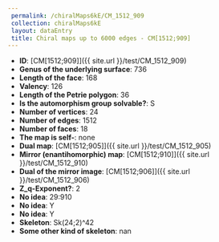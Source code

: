 ```yaml
--- 
 permalink: /chiralMaps6kE/CM_1512_909 
 collection: chiralMaps6kE
 layout: dataEntry
 title: Chiral maps up to 6000 edges - CM[1512;909]
---
```


- **ID**: [CM[1512;909]]({{ site.url }}/test/CM_1512_909)
- **Genus of the underlying surface**: 736
- **Length of the face**: 168
- **Valency**: 126
- **Length of the Petrie polygon**: 36
- **Is the automorphism group solvable?**: S
- **Number of vertices**: 24
- **Number of edges**: 1512
- **Number of faces**: 18
- **The map is self-**: none
- **Dual map**: [CM[1512;905]]({{ site.url }}/test/CM_1512_905)
- **Mirror (enantihomorphic) map**: [CM[1512;910]]({{ site.url }}/test/CM_1512_910)
- **Dual of the mirror image**: [CM[1512;906]]({{ site.url }}/test/CM_1512_906)
- **Z_q-Exponent?**: 2
- **No idea**:  29:910
- **No idea**: Y
- **No idea**: Y
- **Skeleton**: Sk(24;2)^42
- **Some other kind of skeleton**: nan
